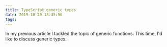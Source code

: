 ```yaml
---
title: TypeScript generic types
date: 2019-10-20 18:35:50
tags:
---
```


In my previous article I tackled the topic of generic functions. This time, I'd like to discuss generic types.

<!-- My previous post mentions that  -->

